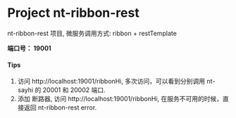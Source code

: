 # Project nt-ribbon-rest

nt-ribbon-rest 项目, 微服务调用方式: ribbon + restTemplate 

**端口号： 19001**

#### Tips

1. 访问 http://localhost:19001/ribbonHi, 多次访问，可以看到分别调用 nt-sayhi 的 20001 和 20002 端口.
2. 添加 断路器, 访问 http://localhost:19001/ribbonHi, 在服务不可用的时候，直接返回 nt-ribbon-rest error.